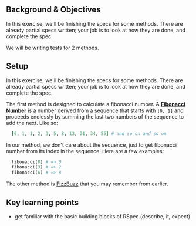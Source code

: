 ## Background & Objectives

In this exercise, we'll be finishing the specs for some methods. There are already partial specs written; your job is to look at how they are done, and complete the spec.

We will be writing tests for 2 methods.

## Setup

In this exercise, we'll be finishing the specs for some methods. There are already partial specs written; your job is to look at how they are done, and complete the spec. 

The first method is designed to calculate a fibonacci number. A [**Fibonacci Number**](https://en.wikipedia.org/wiki/Fibonacci_number) is a number derived from a sequence that starts with `[0, 1]` and proceeds endlessly by summing the last two numbers of the sequence to add the next. Like so:

```ruby
  [0, 1, 1, 2, 3, 5, 8, 13, 21, 34, 55] # and so on and so on
```

In our method, we don't care about the sequence, just to get fibonacci number from its index in the sequence. Here are a few examples:

```ruby
  fibonacci(0) # => 0
  fibonacci(3) # => 2
  fibonacci(6) # => 8
```

The other method is [FizzBuzz](https://github.com/karnov/karnov-academy-challenges/tree/master/01-Ruby/02-arrays-iterations/04-fizzbuzz) that you may remember from earlier.


## Key learning points

- get familiar with the basic building blocks of RSpec (describe, it, expect)